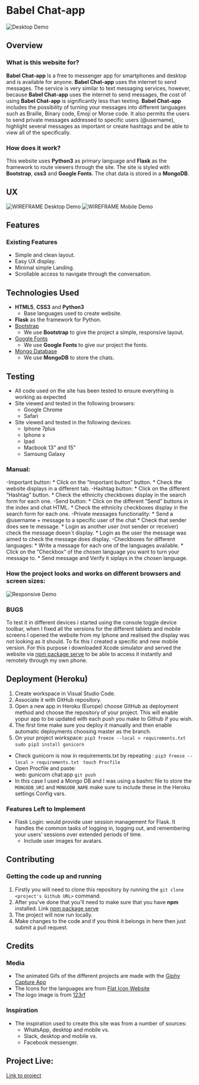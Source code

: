 # Babel Chat-app 

![Desktop Demo](https://raw.githubusercontent.com/mboladop/Babel-app-project-Stream3/master/README_files/desktop.gif "Desktop Demo")
 
## Overview
 
### What is this website for?
 
**Babel Chat-app** Is a free to messenger app for smartphones and desktop and is available for anyone. **Babel Chat-app** uses the internet to send messages. The service is very similar to text messaging services, however, because **Babel Chat-app** uses the internet to send messages, the cost of using **Babel Chat-app** is significantly less than texting. 
**Babel Chat-app** includes the possibility of turning your messages into different languages such as Braille, Binary code, Emoji or Morse code. It also permits the users to send private messages addressed to specific users (@username), highlight several messages as important or create hashtags and be able to view all of the specifically.
 
### How does it work?
 
This website uses **Python3** as primary language and **Flask** as the framework to route viewers through the site. The site is styled with **Bootstrap**, **css3** and **Google Fonts**. The chat data is stored in a **MongoDB**. 

## UX

![WIREFRAME Desktop Demo](https://raw.githubusercontent.com/mboladop/Babel-app-project-Stream3/master/README_files/wireframes/desktop.jpg "Desktop Demo")
![WIREFRAME Mobile Demo](https://raw.githubusercontent.com/mboladop/Babel-app-project-Stream3/master/README_files/wireframes/mobile.jpg "Mobile Demo")


## Features
 
### Existing Features

- Simple and clean layout.
- Easy UX display.
- Minimal simple Landing.
- Scrollable access to navigate through the conversation.

## Technologies Used

- **HTML5**, **CSS3** and **Python3**
  - Base languages used to create website.
- **Flask** as the framework for Python.
- [Bootstrap](http://getbootstrap.com/)
    - We use **Bootstrap** to give the project a simple, responsive layout.
- [Google Fonts](http://googlefonts.com/)
    - We use **Google Fonts** to give our project the fonts.
- [Mongo Database](https://www.mongodb.com/)
    - We use **MongoDB** to store the chats.

## Testing

- All code used on the site has been tested to ensure everything is working as expected
- Site viewed and tested in the following browsers:
  - Google Chrome
  - Safari
- Site viewed and tested in the following devices:
  - Iphone 7plus
  - Iphone x 
  - Ipad
  - Macbook 13" and 15"
  - Samsung Galaxy

### Manual:

-Important button:
    * Click on the “Important button” button.
    * Check the website displays in a different tab.
-Hashtag button:
    * Click on the different ”Hashtag” button.
    * Check the ethnicity checkboxes display in the search form for each one.
-Send button:
    * Click on the different ”Send” buttons in the index and chat HTML.
    * Check the ethnicity checkboxes display in the search form for each one.
-Private messages functionality:
    * Send a @username + message to a specific user of the chat
    * Check that sender does see te message.
    * Login as another user (not sender or receiver) check the message doesn´t display.
    * Login as the user the message was aimed to check the message does display.
-Checkboxes for different languages:
    * Write a message for each one of the languages available.
    * Click on the “Checkbox” of the chosen language you want to turn your message to.
    * Send message and Verify it siplays in the chosen language.

### How the project looks and works on different browsers and screen sizes:

![Responsive Demo](https://raw.githubusercontent.com/mboladop/Babel-app-project-Stream3/master/README_files/responsive.gif "Responsive Demo")

### BUGS

To test it in different devices i started using the console toggle device toolbar, when I fixed all the versions for the different tablets and mobile screens I opened the website  from my Iphone and realised the display was not looking as it should.
To fix this I created a specific and new mobile version. For this purpose i downloaded Xcode simulator and served the website via [npm package serve](https://www.npmjs.com/package/serve) to be able to access it instantly and remotely through my own phone.


## Deployment (Heroku)

1. Create workspace in Visual Studio Code.
2. Associate it with GitHub repository.
3. Open a new app in Heroku (Europe) choose GitHub as deployment method and choose the repository of your project. This will enable yopur app to be updated with each push you make to Github if you wish.
4. The first time make sure you deploy it manually and then enable automatic deployments choosing master as the branch.
5. On your project workspace:
	```pip3 freeze --local > requirements.txt```
	```sudo pip3 install gunicorn```
  - Check gunicorn is now in requirements.txt by repeating : 
  ```pip3 freeze --local > requirements.txt ```
  ```touch Procfile```           
  - Open Procfile and paste:               
    web: gunicorn chat:app
  ```git push ```
  - In this case I used a Mongo DB and I was using a bashrc file to store the ```MONGODB_URI``` and ```MONGODB_NAME``` make sure to include these in the Heroku settings Config vars.

### Features Left to Implement

- Flask Login: would provide user session management for Flask. It handles the common tasks of logging in, logging out, and remembering your users’ sessions over extended periods of time.
  - Include user images for avatars.

## Contributing

### Getting the code up and running

1. Firstly you will need to clone this repository by running the ```git clone <project's Github URL>``` command.
2. After you've done that you'll need to make sure that you have **npm** installed. Link [npm package serve](https://www.npmjs.com/package/serve)
3. The project will now run locally.
4. Make changes to the code and if you think it belongs in here then just submit a pull request.

## Credits

### Media

- The animated Gifs of the different projects are made with the [Giphy Capture App](https://giphy.com/apps/giphycapture)
- The Icons for the languages are from [Flat Icon Website](https://www.flaticon.com/)
- The logo image is from [123rf](https://www.123rf.com/)

### Inspiration

- The inspiration used to create this site was from a number of sources:
     - WhatsApp, desktop and mobile vs.
     - Slack, desktop and mobile vs.
     - Facebook messenger.

## Project Live:

[Link to project](https://babel-chat-app.herokuapp.com/)


